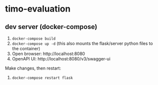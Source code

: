 # timo-evaluation

## dev server (docker-compose)

1. `docker-compose build`
1. `docker-compose up -d` (this also mounts the flask/server python files to the container)
1. Open browser: http://localhost:8080
1. OpenAPI UI: http://localhost:8080/v3/swagger-ui

Make changes, then restart:

1. `docker-compose restart flask`

